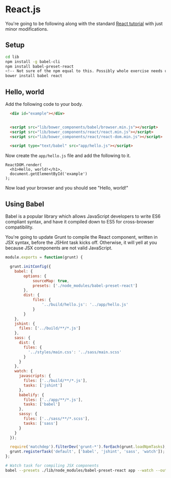 
# React.js

You're going to be following along with the standard [React tutorial](https://facebook.github.io/react/docs/tutorial.html) with just minor modifications.

## Setup
```bash
cd lib
npm install -g babel-cli
npm install babel-preset-react
<!-- Not sure of the npm equal to this. Possibly whole exercise needs updating, anyway(?): JoeShep -->
bower install babel react

```

## Hello, world

Add the following code to your body.

```html
  <div id="example"></div>


  <script src="lib/bower_components/babel/browser.min.js"></script>
  <script src="lib/bower_components/react/react.min.js"></script>
  <script src="lib/bower_components/react/react-dom.min.js"></script>

  <script type="text/babel" src="app/hello.js"></script>
```

Now create the `app/hello.js` file and add the following to it.

```
ReactDOM.render(
  <h1>Hello, world!</h1>,
  document.getElementById('example')
);
```

Now load your browser and you should see "Hello, world!"

## Using Babel

Babel is a popular library which allows JavaScript developers to write ES6 compliant syntax, and have it compiled down to ES5 for cross-browser compatibility.

You're going to update Grunt to compile the React component, written in JSX syntax, before the JSHint task kicks off. Otherwise, it will yell at you because JSX components are not valid JavaScript.

```js
module.exports = function(grunt) {

  grunt.initConfig({
    babel: {
        options: {
            sourceMap: true,
            presets: ['./node_modules/babel-preset-react']
        },
        dist: {
            files: {
                '../build/hello.js': '../app/hello.js'
            }
        }
    },
    jshint: {
      files: ['../build/**/*.js']
    },
    sass: {
      dist: {
        files: {
          '../styles/main.css': '../sass/main.scss'
        }
      }
    },
    watch: {
      javascripts: {
        files: ['../build/**/*.js'],
        tasks: ['jshint']
      },
      babelify: {
        files: ['../app/**/*.js'],
        tasks: ['babel']
      },
      sassy: {
        files: ['../sass/**/*.scss'],
        tasks: ['sass']
      }
    }
  });

  require('matchdep').filterDev('grunt-*').forEach(grunt.loadNpmTasks);
  grunt.registerTask('default', ['babel', 'jshint', 'sass', 'watch']);
};
```

```bash
# Watch task for compiling JSX components
babel --presets ./lib/node_modules/babel-preset-react app --watch --out-dir build
```
